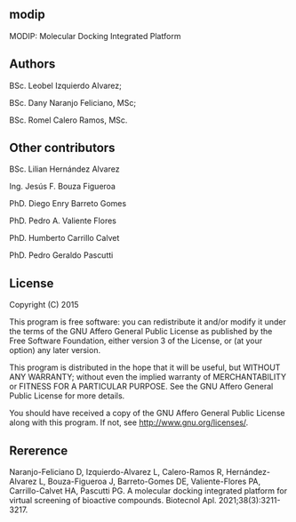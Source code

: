 ## modip
MODIP: Molecular Docking Integrated Platform

## Authors
   BSc. Leobel Izquierdo Alvarez;

   BSc. Dany Naranjo Feliciano, MSc;

   BSc. Romel Calero Ramos, MSc.


## Other contributors
   BSc. Lilian Hernández Alvarez

   Ing. Jesús F. Bouza Figueroa

   PhD. Diego Enry Barreto Gomes

   PhD. Pedro A. Valiente Flores
   
   PhD. Humberto Carrillo Calvet

   PhD. Pedro Geraldo Pascutti
  

## License
   Copyright (C) 2015

   This program is free software: you can redistribute it and/or modify
   it under the terms of the GNU Affero General Public License as
   published by the Free Software Foundation, either version 3 of the
   License, or (at your option) any later version.

   This program is distributed in the hope that it will be useful,
   but WITHOUT ANY WARRANTY; without even the implied warranty of
   MERCHANTABILITY or FITNESS FOR A PARTICULAR PURPOSE.  See the
   GNU Affero General Public License for more details.

   You should have received a copy of the GNU Affero General Public License
   along with this program.  If not, see <http://www.gnu.org/licenses/>.


## Rererence
   Naranjo-Feliciano D, Izquierdo-Alvarez L, Calero-Ramos R, Hernández-Alvarez L, Bouza-Figueroa J, Barreto-Gomes DE, Valiente-Flores PA, Carrillo-Calvet HA, Pascutti PG. A molecular docking integrated platform for virtual screening of bioactive compounds. Biotecnol Apl. 2021;38(3):3211- 3217.
